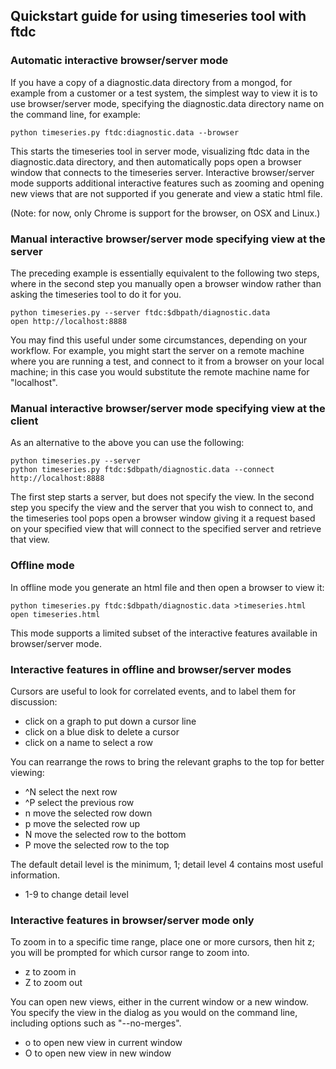 ## Quickstart guide for using timeseries tool with ftdc

### Automatic interactive browser/server mode

If you have a copy of a diagnostic.data directory from a mongod, for example from a customer or a test system, the simplest way to view it is to use browser/server mode, specifying the diagnostic.data directory name on the command line, for example:

    python timeseries.py ftdc:diagnostic.data --browser 

This starts the timeseries tool in server mode, visualizing ftdc data in the diagnostic.data directory, and then automatically pops open a browser window that connects to the timeseries server. Interactive browser/server  mode supports additional interactive features such as zooming and opening new views that are not supported if you generate and view a static html file.

(Note: for now, only Chrome is support for the browser, on OSX and Linux.)


### Manual interactive browser/server mode specifying view at the server

The preceding example is essentially equivalent to the following two steps, where in the second step you manually open a browser window rather than asking the timeseries tool to do it for you. 

    python timeseries.py --server ftdc:$dbpath/diagnostic.data
    open http://localhost:8888

You may find this useful under some circumstances, depending on your workflow. For example, you might start the server on a remote machine where you are running a test, and connect to it from a browser on your local machine; in this case you would substitute the remote machine name for "localhost".

### Manual interactive browser/server mode specifying view at the client

As an alternative to the above you can use the following:

    python timeseries.py --server
    python timeseries.py ftdc:$dbpath/diagnostic.data --connect http://localhost:8888

The first step starts a server, but does not specify the view. In the second step you specify the view and the server that you wish to connect to, and the timeseries tool pops open a browser window giving it a request based on your specified view that will connect to the specified server and retrieve that view.

### Offline mode

In offline mode you generate an html file and then open a browser to view it:

    python timeseries.py ftdc:$dbpath/diagnostic.data >timeseries.html
    open timeseries.html

This mode supports a limited subset of the interactive features available in browser/server mode.

### Interactive features in offline and browser/server modes

Cursors are useful to look for correlated events, and to label them for discussion:

* click on a graph to put down a cursor line
* click on a blue disk to delete a cursor
* click on a name to select a row

You can rearrange the rows to bring the relevant graphs to the top for better viewing:

* ^N select the next row 
* ^P select the previous row 
* n move the selected row down 
* p move the selected row up 
* N move the selected row to the bottom 
* P move the selected row to the top 

The default detail level is the minimum, 1; detail level 4 contains most useful information.
* 1-9 to change detail level

### Interactive features in browser/server mode only

To zoom in to a specific time range, place one or more cursors, then hit z; you will be prompted for which cursor range to zoom into.
* z to zoom in
* Z to zoom out

You can open new views, either in the current window or a new window. You specify the view in the dialog as you would on the command line, including options such as "--no-merges".
* o to open new view in current window
* O to open new view in new window



